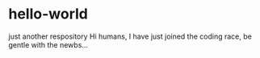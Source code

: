 # hello-world
just another respository
Hi humans,
I have just joined the coding race,
be gentle with the newbs...
